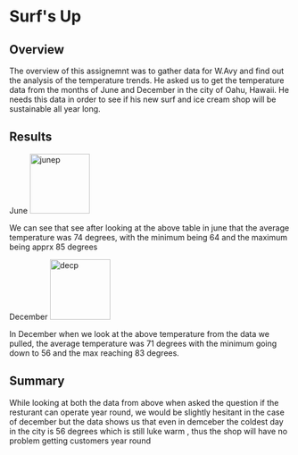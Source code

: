 # Surf's Up

## Overview 
The overview of this assignemnt was to gather data for W.Avy and find out the analysis of the temperature trends. He asked us to get the temperature data from the months of June and December in the city of Oahu, Hawaii. He needs this data in order to see if his new surf and ice cream shop will be sustainable all year long. 

## Results 
June
<img width="107" alt="junep" src="https://user-images.githubusercontent.com/79885849/116818417-307e4800-ab39-11eb-8c47-cce662ba9139.PNG">

We can see that see after looking at the above table in june that the average temperature was 
74 degrees, with the minimum being 64 and the maximum being apprx 85 degrees 

December 
<img width="108" alt="decp" src="https://user-images.githubusercontent.com/79885849/116818422-383dec80-ab39-11eb-8025-21a0341ca787.PNG">

In December when we look at the above temperature from the data we pulled, the average temperature
was 71 degrees with the minimum going down to 56 and the max reaching 83 degrees.


## Summary 
While looking at both the data from above when asked the question if the resturant can operate year round, we would be slightly hesitant in the case of december but the data shows us that even in demceber the coldest day in the city is 56 degrees which is still luke warm , thus the shop will have no problem getting customers year round  
